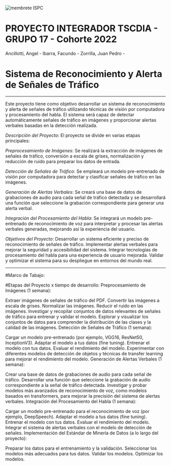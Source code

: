 ![membrete ISPC](https://user-images.githubusercontent.com/107323698/201164371-dc86b2fe-f847-49d3-9cd1-b11cdae1f1d0.PNG)
# PROYECTO INTEGRADOR TSCDIA - GRUPO 17 - Cohorte 2022

Ancillotti, Angel - 
Ibarra, Facundo - 
Zorrilla, Juan Pedro - 



# Sistema de Reconocimiento y Alerta de Señales de Tráfico
---------------------------------------------------------------------------------------------------------------------------------------------------------------------------------------------------------------------------------------------------------------------
Este proyecto tiene como objetivo desarrollar un sistema de reconocimiento y alerta de señales de tráfico utilizando técnicas de visión por computadora y procesamiento del habla. El sistema será capaz de detectar automáticamente señales de tráfico en imágenes y proporcionar alertas verbales basadas en la detección realizada.



*Descripción del Proyecto*:
El proyecto se divide en varias etapas principales:

*Preprocesamiento de Imágenes*: 
Se realizará la extracción de imágenes de señales de tráfico, conversión a escala de grises, normalización y reducción de ruido para preparar los datos de entrada.

*Detección de Señales de Tráfico*: 
Se empleará un modelo pre-entrenado de visión por computadora para detectar y clasificar señales de tráfico en las imágenes.

*Generación de Alertas Verbales*: 
Se creará una base de datos de grabaciones de audio para cada señal de tráfico detectada y se desarrollará una función que seleccione la grabación correspondiente para generar una alerta verbal.

*Integración del Procesamiento del Habla*: 
Se integrará un modelo pre-entrenado de reconocimiento de voz para interpretar y procesar las alertas verbales generadas, mejorando así la experiencia del usuario.

*Objetivos del Proyecto*:
Desarrollar un sistema eficiente y preciso de reconocimiento de señales de tráfico.
Implementar alertas verbales para mejorar la seguridad y accesibilidad del sistema.
Integrar tecnologías de procesamiento del habla para una experiencia de usuario mejorada.
Validar y optimizar el sistema para su despliegue en entornos del mundo real.


--------------------------------------------------------------------------------------------------------------------------------------------------------------------------------------------------------------------------------------------------------------------------

#Marco de Tabajo:


#Etapas del Proyecto x tiempo de desarrollo:
Preprocesamiento de Imágenes (1 semana):

Extraer imágenes de señales de tráfico del PDF.
Convertir las imágenes a escala de grises.
Normalizar las imágenes.
Reducir el ruido en las imágenes.
Investigar y recopilar conjuntos de datos relevantes de señales de tráfico para entrenar y validar el modelo.
Explorar y visualizar los conjuntos de datos para comprender la distribución de las clases y la calidad de las imágenes.
Detección de Señales de Tráfico (1 semana):

Cargar un modelo pre-entrenado (por ejemplo, VGG16, ResNet50, InceptionV3).
Adaptar el modelo a tus datos (fine tuning).
Entrenar el modelo con tus datos.
Evaluar el rendimiento del modelo.
Experimentar con diferentes modelos de detección de objetos y técnicas de transfer learning para mejorar el rendimiento del modelo.
Generación de Alertas Verbales (1 semana):

Crear una base de datos de grabaciones de audio para cada señal de tráfico.
Desarrollar una función que seleccione la grabación de audio correspondiente a la señal de tráfico detectada.
Investigar y probar modelos más avanzados de reconocimiento de voz, como modelos basados en transformers, para mejorar la precisión del sistema de alertas verbales.
Integración del Procesamiento del Habla (1 semana):

Cargar un modelo pre-entrenado para el reconocimiento de voz (por ejemplo, DeepSpeech).
Adaptar el modelo a tus datos (fine tuning).
Entrenar el modelo con tus datos.
Evaluar el rendimiento del modelo.
Integrar el sistema de alertas verbales con el modelo de detección de señales.
Implementación del Estándar de Minería de Datos (a lo largo del proyecto):

Preparar los datos para el entrenamiento y la validación.
Seleccionar los modelos más adecuados para tus datos.
Validar los modelos.
Optimizar los modelos.

